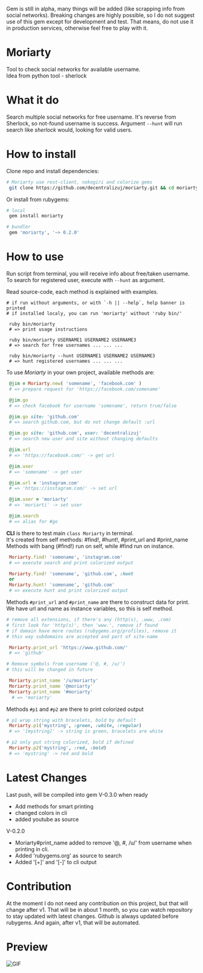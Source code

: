 Gem is still in alpha, many things will be added (like scrapping info from social networks).
Breaking changes are highly possible, so I do not suggest use of this gem except for development and test.
That means, do not use it in production services, otherwise feel free to play with it.


# Moriarty

Tool to check social networks for available username.  
Idea from python tool - sherlock


# What it do

Search multiple social networks for free username.
It's reverse from Sherlock, so not-found username is success.
Argument `--hunt` will run search like _sherlock_ would, looking for valid users.


# How to install

Clone repo and install dependencies:

```bash
# Moriarty use rest-client, nokogiri and colorize gems
 git clone https://github.com/decentralizuj/moriarty.git && cd moriarty && bundle install
```  

Or install from rubygems:

```ruby
# local
 gem install moriarty

# bundler
 gem 'moriarty', '~> 0.2.0'
```


# How to use

Run script from terminal, you will receive info about free/taken username.
To search for registered user, execute with `--hunt` as argument.  

Read source-code, each method is explained with examples.

```
# if run without arguments, or with `-h || --help`, help banner is printed
# if installed localy, you can run 'moriarty' without 'ruby bin/'

 ruby bin/moriarty
 # => print usage instructions

 ruby bin/moriarty USERNAME1 USERNAME2 USERNAME3
 # => search for free usernames ... ... ...

 ruby bin/moriarty --hunt USERNAME1 USERNAME2 USERNAME3
 # => hunt registered usernames ... ... ...
```

To use *Moriarty* in your own project, available methods are:  

```ruby
 @jim = Moriarty.new( 'somename', 'facebook.com' )
 # => prepare request for 'https://facebook.com/somename'

 @jim.go
 # => check facebook for username 'somename', return true/false

 @jim.go site: 'github.com'
 # => search github.com, but do not change default :url

 @jim.go site: 'github.com', user: 'decentralizuj'
 # => search new user and site without changing defaults

 @jim.url
 # => 'https://facebook.com/' -> get url

 @jim.user
 # => 'somename' -> get user

 @jim.url = 'instagram.com'
 # => 'https://instagram.com/' -> set url

 @jim.user = 'moriarty'
 # => 'moriarti' -> set user

 @jim.search 
 # => alias for #go
```

**CLI** is there to test main `class Moriarty` in terminal.  
It's created from self methods: #find!, #hunt!, #print_url and #print_name
Methods with bang (#find!) run on self, while #find run on instance.

```ruby
 Moriarty.find! 'somename', 'instagram.com'
 # => execute search and print colorized output

 Moriarty.find! 'somename', 'github.com', :hunt
 or
 Moriarty.hunt! 'somename', 'github.com'
 # => execute hunt and print colorized output
```

Methods `#print_url` and `#print_name` are there to construct data for print.  
We have url and name as instance variables, so this is self method.

```ruby
# remove all extensions, if there's any (http(s), .www, .com)
# first look for 'http(s)', then 'www.', remove if found
# if domain have more routes (rubygems.org/profiles), remove it
# this way subdomains are accepted and part of site-name

 Moriarty.print_url 'https://www.github.com/'
 # => 'github'

# Remove symbols from username ('@, #, /u/')
# this will be changed in future

 Moriarty.print_name '/u/moriarty'
 Moriarty.print_name '@moriarty'
 Moriarty.print_name '#moriarty'
  # => 'moriarty'
```  

Methods `#p1` and `#p2` are there to print colorized output

```ruby
# p1 wrap string with bracelets, bold by default
 Moriarty.p1('mystring', :green, :white, :regular)
 # => '[mystring]' -> string is green, bracelets are white

# p2 only put string colorized, bold if defined
 Moriarty.p2('mystring', :red, :bold)
 # => 'mystring' -> red and bold
```  


# Latest Changes

Last push, will be compiled into gem V-0.3.0 when ready
 - Add methods for smart printing
 - changed colors in cli
 - added youtube as source

V-0.2.0
 - Moriarty#print_name added to remove '@, #, /u/' from username when printing in cli.
 - Added 'rubygems.org' as source to search
 - Added '[+]' and '[-]' to cli output


# Contribution

At the moment I do not need any contribution on this project, but that will change after v1.
That will be in about 1 month, so you can watch repository to stay updated with latest changes.
Github is always updated before rubygems. And again, after v1, that will be automated.


# Preview

![GIF](docs/moriarty.gif)
